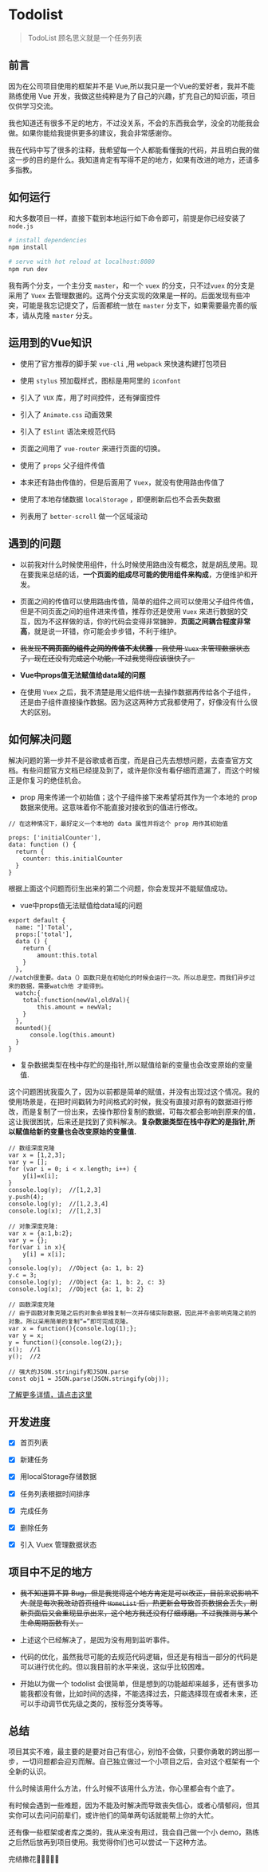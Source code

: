 # Todolist

> TodoList 顾名思义就是一个任务列表

## 前言
因为在公司项目使用的框架并不是 Vue,所以我只是一个Vue的爱好者，我并不能熟练使用 Vue 开发，我做这些纯粹是为了自己的兴趣，扩充自己的知识面，项目仅供学习交流。

我也知道还有很多不足的地方，不过没关系，不会的东西我会学，没全的功能我会做。如果你能给我提供更多的建议，我会非常感谢你。

我在代码中写了很多的注释，我希望每一个人都能看懂我的代码，并且明白我的做这一步的目的是什么。我知道肯定有写得不足的地方，如果有改进的地方，还请多多指教。

## 如何运行

和大多数项目一样，直接下载到本地运行如下命令即可，前提是你已经安装了 `node.js`

``` bash
# install dependencies
npm install

# serve with hot reload at localhost:8080
npm run dev
```

我有两个分支，一个主分支 `master`，和一个 `vuex` 的分支，只不过`vuex` 的分支是采用了 `Vuex` 去管理数据的。这两个分支实现的效果是一样的。后面发现有些冲突，可能是我忘记提交了，后面都统一放在 `master` 分支下，如果需要最完善的版本，请从克隆 `master` 分支。

## 运用到的Vue知识

+ 使用了官方推荐的脚手架 `vue-cli` ,用 `webpack` 来快速构建打包项目

+ 使用 `stylus` 预加载样式，图标是用阿里的 `iconfont`

+ 引入了 `VUX` 库，用了时间控件，还有弹窗控件

+ 引入了 `Animate.css` 动画效果

+ 引入了 `ESlint` 语法来规范代码

+ 页面之间用了 `vue-router` 来进行页面的切换。

+ 使用了 `props` 父子组件传值

+ 本来还有路由传值的，但是后面用了 `Vuex`，就没有使用路由传值了

+ 使用了本地存储数据 `localStorage` ，即便刷新后也不会丢失数据

+ 列表用了 `better-scroll` 做一个区域滚动


## 遇到的问题
+ 以前我对什么时候使用组件，什么时候使用路由没有概念，就是胡乱使用。现在要我来总结的话，**一个页面的组成尽可能的使用组件来构成**，方便维护和开发。

+ 页面之间的传值可以使用路由传值，简单的组件之间可以使用父子组件传值，但是不同页面之间的组件进来传值，推荐你还是使用 `Vuex` 来进行数据的交互，因为不这样做的话，你的代码会变得非常臃肿，**页面之间耦合程度非常高**，就是说一环错，你可能会步步错，不利于维护。

+ ~~我发现**不同页面的组件之间的传值不太优雅** ，我使用 `Vuex` 来管理数据状态了，现在还没有完成这个功能，不过我觉得应该很快了。~~

+ **Vue中props值无法赋值给data域的问题**

+ 在使用 `Vuex` 之后，我不清楚是用父组件统一去操作数据再传给各个子组件，还是由子组件直接操作数据。因为这这两种方式我都使用了，好像没有什么很大的区别。


## 如何解决问题
解决问题的第一步并不是谷歌或者百度，而是自己先去想想问题，去查查官方文档。有些问题官方文档已经提及到了，或许是你没有看仔细而遗漏了，而这个时候正是你复习的绝佳机会。

+  prop 用来传递一个初始值；这个子组件接下来希望将其作为一个本地的 prop 数据来使用。这意味着你不能直接对接收到的值进行修改。


```JS
// 在这种情况下，最好定义一个本地的 data 属性并将这个 prop 用作其初始值

props: ['initialCounter'],
data: function () {
  return {
    counter: this.initialCounter
  }
}
```
根据上面这个问题而衍生出来的第二个问题，你会发现并不能赋值成功。

+ vue中props值无法赋值给data域的问题


```JS
export default {
  name: "]'Total',
  props:['total'],
  data () {
    return {
        amount:this.total
    }
  },
//watch很重要。data（）函数只是在初始化的时候会运行一次。所以总是空。而我们异步过来的数据，需要watch他 才能得到。
  watch:{
    total:function(newVal,oldVal){
        this.amount = newVal;
    }
  },
  mounted(){
      console.log(this.amount)
  }
}
```

+ 复杂数据类型在栈中存贮的是指针,所以赋值给新的变量也会改变原始的变量值.

这个问题困扰我蛮久了，因为以前都是简单的赋值，并没有出现过这个情况。我的使用场景是，在把时间戳转为时间格式的时候，我没有直接对原有的数据进行修改，而是复制了一份出来，去操作那份复制的数据，可每次都会影响到原来的值，这让我很困扰，后来还是找到了资料解决。**复杂数据类型在栈中存贮的是指针,所以赋值给新的变量也会改变原始的变量值.**


```JS
// 数组深度克隆
var x = [1,2,3];
var y = [];
for (var i = 0; i < x.length; i++) {
    y[i]=x[i];
}
console.log(y);  //[1,2,3]
y.push(4);
console.log(y);  //[1,2,3,4]
console.log(x);  //[1,2,3]
```

```JS
// 对象深度克隆:
var x = {a:1,b:2};
var y = {};
for(var i in x){
    y[i] = x[i];
}
console.log(y);  //Object {a: 1, b: 2}
y.c = 3;
console.log(y);  //Object {a: 1, b: 2, c: 3}
console.log(x);  //Object {a: 1, b: 2}
```


```JS
// 函数深度克隆
// 由于函数对象克隆之后的对象会单独复制一次并存储实际数据，因此并不会影响克隆之前的对象。所以采用简单的复制“=”即可完成克隆。
var x = function(){console.log(1);};
var y = x;
y = function(){console.log(2);};
x();  //1
y();  //2
```


```JS
// 强大的JSON.stringify和JSON.parse
const obj1 = JSON.parse(JSON.stringify(obj));
```

[了解更多详情，请点击这里](https://segmentfault.com/a/1190000012948175)

## 开发进度
* [x] 首页列表

* [x] 新建任务

* [x] 用localStorage存储数据

* [x] 任务列表根据时间排序

* [x] 完成任务

* [x] 删除任务

* [x] 引入 Vuex 管理数据状态


## 项目中不足的地方
+ ~~我不知道算不算 Bug，但是我觉得这个地方肯定是可以改正，目前来说影响不大.就是每次我改动首页组件 `HomeList` 后，热更新会导致首页数据会丢失，刷新页面后又会重现显示出来，这个地方我还没有仔细琢磨。不过我推测与某个生命周期函数有关。~~

+ 上述这个已经解决了，是因为没有用到监听事件。

+ 代码的优化，虽然我尽可能的去规范代码逻辑，但还是有相当一部分的代码是可以进行优化的。但以我目前的水平来说，这似乎比较困难。

+ 开始以为做一个 todolist 会很简单，但是想到的功能越却来越多，还有很多功能我都没有做，比如时间的选择，不能选择过去，只能选择现在或者未来，还可以手动调节优先级之类的，按标签分类等等。

## 总结
项目其实不难，最主要的是要对自己有信心，别怕不会做，只要你勇敢的跨出那一步，一切问题都会迎刃而解。自己独立做过一个小项目之后，会对这个框架有一个全新的认识。

什么时候该用什么方法，什么时候不该用什么方法，你心里都会有个底了。

有时候会遇到一些难题，因为不能及时解决而导致丧失信心，或者心情郁闷，但其实你可以去问问前辈们，或许他们的简单两句话就能帮上你的大忙。

还有像一些框架或者库之类的，我从来没有用过，我会自己做一个小 demo，熟练之后然后放再到项目使用。我觉得你们也可以尝试一下这种方法。

完结撒花🎊🎊🎉🎉🎊